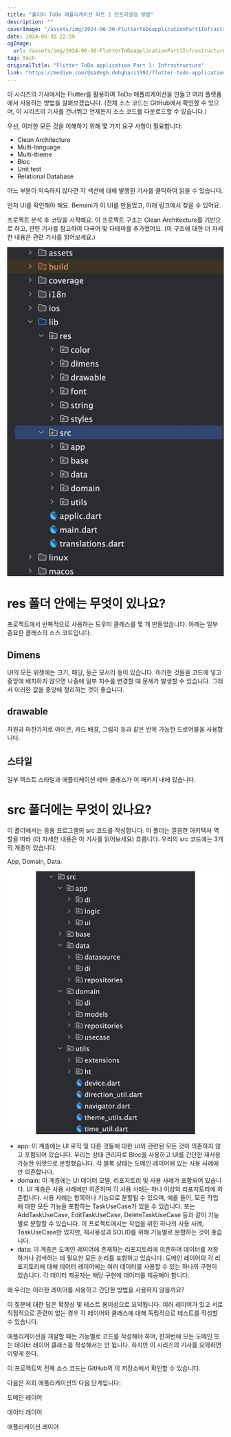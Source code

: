 ```yaml
---
title: "플러터 ToDo 애플리케이션 파트 1 인프라설정 방법"
description: ""
coverImage: "/assets/img/2024-06-30-FlutterToDoapplicationPart1Infrastructure_0.png"
date: 2024-06-30 22:59
ogImage: 
  url: /assets/img/2024-06-30-FlutterToDoapplicationPart1Infrastructure_0.png
tag: Tech
originalTitle: "Flutter ToDo application Part 1: Infrastructure"
link: "https://medium.com/@sadegh.dehghani1992/flutter-todo-application-part-1-infrastructure-96a5ba762c15"
---
```



이 시리즈의 기사에서는 Flutter를 활용하여 ToDo 애플리케이션을 만들고 여러 플랫폼에서 사용하는 방법을 살펴보겠습니다. (전체 소스 코드는 GitHub에서 확인할 수 있으며, 이 시리즈의 기사를 건너뛰고 언제든지 소스 코드를 다운로드할 수 있습니다.)

우선, 이러한 모든 것을 이해하기 위해 몇 가지 요구 사항이 필요합니다:

- Clean Architecture
- Multi-language
- Multi-theme
- Bloc
- Unit test
- Relational Database

어느 부분이 익숙하지 않다면 각 섹션에 대해 발행된 기사를 클릭하여 읽을 수 있습니다.

<div class="content-ad"></div>

먼저 UI를 확인해야 해요. Bemani가 이 UI를 만들었고, 아래 링크에서 찾을 수 있어요.

프로젝트 분석 후 코딩을 시작해요. 이 프로젝트 구조는 Clean Architecture를 기반으로 하고, 관련 기사를 참고하여 다국어 및 다테마를 추가했어요. (이 구조에 대한 더 자세한 내용은 관련 기사를 읽어보세요.)

![이미지](/assets/img/2024-06-30-FlutterToDoapplicationPart1Infrastructure_0.png)

# res 폴더 안에는 무엇이 있나요?

<div class="content-ad"></div>

프로젝트에서 반복적으로 사용하는 도우미 클래스를 몇 개 만들었습니다. 아래는 일부 중요한 클래스의 소스 코드입니다.

## Dimens

UI의 모든 위젯에는 크기, 패딩, 둥근 모서리 등이 있습니다. 이러한 것들을 코드에 넣고 중앙에 배치하지 않으면 나중에 일부 치수를 변경할 때 문제가 발생할 수 있습니다. 그래서 이러한 값을 중앙에 정리하는 것이 좋습니다.

## drawable

<div class="content-ad"></div>

차원과 마찬가지로 아이콘, 카드 배경, 그림자 등과 같은 반복 가능한 드로어블을 사용합니다.

## 스타일

일부 텍스트 스타일과 애플리케이션 테마 클래스가 이 패키지 내에 있습니다.

# src 폴더에는 무엇이 있나요?

<div class="content-ad"></div>

이 폴더에서는 응용 프로그램의 src 코드를 작성합니다. 이 폴더는 깔끔한 아키텍처 역할을 따라 (더 자세한 내용은 이 기사를 읽어보세요) 흐릅니다. 우리의 src 코드에는 3개의 계층이 있습니다.

App, Domain, Data.

![이미지](/assets/img/2024-06-30-FlutterToDoapplicationPart1Infrastructure_1.png)

- app: 이 계층에는 UI 로직 및 다른 것들에 대한 UI와 관련된 모든 것이 의존하지 않고 포함되어 있습니다. 우리는 상태 관리자로 Bloc을 사용하고 UI를 간단한 재사용 가능한 위젯으로 분할했습니다. 각 블록 상태는 도메인 레이어에 있는 사용 사례에만 의존합니다.
- domain: 이 계층에는 UI 데이터 모델, 리포지토리 및 사용 사례가 포함되어 있습니다. UI 계층은 사용 사례에만 의존하며 각 사용 사례는 하나 이상의 리포지토리에 의존합니다. 사용 사례는 항목이나 기능으로 분할될 수 있으며, 예를 들어, 모든 작업에 대한 모든 기능을 포함하는 TaskUseCase가 있을 수 있습니다. 또는 AddTaskUseCase, EditTaskUseCase, DeleteTaskUseCase 등과 같이 기능별로 분할할 수 있습니다. 이 프로젝트에서는 작업을 위한 하나의 사용 사례, TaskUseCase만 있지만, 재사용성과 SOLID를 위해 기능별로 분할하는 것이 좋습니다.
- data: 이 계층은 도메인 레이어에 존재하는 리포지토리에 의존하며 데이터를 저장하거나 검색하는 데 필요한 모든 논리를 포함하고 있습니다. 도메인 레이어의 각 리포지토리에 대해 데이터 레이어에는 여러 데이터를 사용할 수 있는 하나의 구현이 있습니다. 각 데이터 제공자는 해당 구현에 데이터를 제공해야 합니다.

<div class="content-ad"></div>

왜 우리는 이러한 레이어를 사용하고 간단한 방법을 사용하지 않을까요?

이 질문에 대한 답은 확장성 및 테스트 용이성으로 요약됩니다. 여러 레이어가 있고 서로 직접적으로 관련이 없는 경우 각 레이어와 클래스에 대해 독립적으로 테스트를 작성할 수 있습니다.

애플리케이션을 개발할 때는 기능별로 코드를 작성해야 하며, 한꺼번에 모든 도메인 또는 데이터 레이어 클래스를 작성해서는 안 됩니다. 하지만 이 시리즈의 기사를 요약하면 이렇게 한다.

이 프로젝트의 전체 소스 코드는 GitHub의 이 저장소에서 확인할 수 있습니다.

<div class="content-ad"></div>

다음은 저희 애플리케이션의 다음 단계입니다:

도메인 레이어

데이터 레이어

애플리케이션 레이어